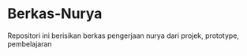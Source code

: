 # Berkas-Nurya
Repositori ini berisikan berkas pengerjaan nurya dari projek, prototype, pembelajaran
